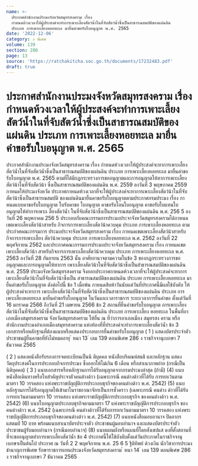 ```yaml
---
name: >-
  ประกาศสำนักงานประมงจังหวัดสมุทรสงคราม เรื่อง
  กำหนดห้วงเวลาให้ผู้ประสงค์จะทำการเพาะเลี้ยงสัตว์น้ำในที่จับสัตว์น้ำซึ่งเป็นสาธารณสมบัติของแผ่นดิน
  ประเภท การเพาะเลี้ยงหอยทะเล มายื่นคำขอรับใบอนุญาต พ.ศ. 2565
date: '2022-12-06'
category: ง พิเศษ
volume: 139
section: 286
page: 13
source: 'https://ratchakitcha.soc.go.th/documents/17232483.pdf'
draft: true
---
```


# ประกาศสำนักงานประมงจังหวัดสมุทรสงคราม เรื่อง กำหนดห้วงเวลาให้ผู้ประสงค์จะทำการเพาะเลี้ยงสัตว์น้ำในที่จับสัตว์น้ำซึ่งเป็นสาธารณสมบัติของแผ่นดิน ประเภท การเพาะเลี้ยงหอยทะเล มายื่นคำขอรับใบอนุญาต พ.ศ. 2565

ประกาศสำนักงานประมงจังหวัดสมุทรสงคราม เรื่อง กำหนดห้วงเวลาให้ผู้ประสงค์จะทาการเพาะเลี้ยงสัตว์น้ำในที่จับสัตว์น้ำซึ่งเป็นสาธารณสมบัติของแผ่นดิน ประเภท การเพาะเลี้ยงหอยทะเล มายื่นคำขอรับใบอนุญาต พ.ศ. 2565 ตามที่ได้มีกฎกระทรวงการขออนุญาตและการอนุญาตให้ทาการเพาะเลี้ยงสัตว์น้าในที่จับสัตว์น้า ซึ่งเป็นสาธารณสมบัติของแผ่นดิน พ.ศ. 2559 ลงวันที่ 3 พฤษภาคม 2559 กาหนดให้ประมงจังหวัด ประกาศกาหนดห้วงเวลาที่จะให้ผู้ประสงค์จะทาการเพาะเลี้ยงสัตว์น้าในที่จับสัตว์น้าซึ่งเป็นสาธารณสมบัติ ของแผ่นดินมายื่นคาขอรับใบอนุญาตตามประกาศกรมประมง เรื่อง กาหนดแบบคาขอรับใบอนุญาต ใบรับคาขอ ใบอนุญาต คาขอรับโอนใบอนุญาต คาขอรับใบแทนใบอนุญาตให้ทำการเพาะเ ลี้ยงสัตว์น้ำ ในที่จับสัตว์น้าซึ่งเป็นสาธารณสมบัติของแผ่นดิน พ.ศ. 256 5 ลงวันที่ 26 พฤษภาคม 256 5 ประกอบกับคณะกรรมการประมงประจาจังหวัดสมุทรสงครามได้กาหนดเขตเพาะเลี้ยงสัตว์น้าสาหรับ กิจการการเพาะเลี้ยงสัตว์น้าควบคุม ประเภท การเพาะเลี้ยงหอยทะเล ตามประกำศคณะกรรมการ ประมงประจาจังหวัดสมุทรสงคราม เรื่อง กาหนดเขตเพาะเลี้ยงสัตว์น้าสาหรับกิจการการเพาะเลี้ยง สัตว์น้าควบคุม ประเภท การเพาะเลี้ยงหอยทะเล พ.ศ. 2562 ลงวันที่ 22 พฤศจิกายน 2562 และประกาศคณะกรรมการประมงประจาจังหวัดสมุทรสงคราม เรื่อง กาหนดเขตเพาะเลี้ยงสัตว์น้า สาหรับกิจการการเพาะเลี้ยงสัตว์น้าควบคุม ประเภท การเพาะเลี้ยงหอยทะเล พ.ศ. 2563 ลงวันที่ 28 กันยายน 2563 นั้น อาศัยอานาจตามความในข้อ 3 ของกฎกระทรวงการขออนุญาตและการอนุญาตให้ทาการ เพาะเลี้ยงสัตว์น้าในที่จับสัตว์น้าซึ่งเป็นสำธารณสมบัติของแผ่นดิน พ.ศ. 2559 ประมงจังหวัดสมุทรสงคราม จึงออกประกาศกาหนดห้วงเวลาที่จะให้ผู้ประสงค์จะทาการเพาะเลี้ยงสัตว์น้าในที่จับสัตว์น้าซึ่งเป็น สาธารณสมบัติของแผ่นดิน ประเภท การเพาะเลี้ยงหอยทะเล มายื่นคำขอรับใบอนุญาต ดังต่อไปนี้ ข้อ 1 เมื่อพ้น กาหนดสิบห้าวันนับแต่วันที่ประกาศนี้มีผลใช้บังคับ ให้ผู้ประสงค์จะทาการ เพาะเลี้ยงสัตว์น้าในที่จับสัตว์น้าซึ่งเป็นสาธารณสมบัติของแผ่นดิน ประเภท การเพาะเลี้ยงหอยทะเล มายื่นคำขอรับใบอนุญาต ในวันและเวลาราชการ ระยะเวลาการยื่นคำขอ ตั้งแต่วันที่ 16 มกราคม 2566 ถึงวันที่ 21 เมษายน 2566 ข้อ 2 สถานที่ยื่นคำขอรับใบอนุญาต การเพาะเลี้ยงสัตว์น้าในที่จับสัตว์น้ำซึ่งเป็นสาธารณสมบัติของแผ่นดิน ประเภท การเพาะเลี้ยง หอยทะเล ในพื้นที่อาเภอเมืองสมุทรสงคราม จังหวัดสมุทรสงคราม ให้ยื่น ณ ที่ว่าการอาเภอเมือง สมุทรสง คราม หรือสำนักงานประมงอำเภอเมืองสมุทรสงคราม แห่งท้องที่ที่ประสงค์จะทำการเพาะเลี้ยงสัตว์น้ำ ข้อ 3 เอกสารหรือหลักฐานที่ต้องแนบหรือแสดงประกอบการยื่นคำขอรับใบอนุญาต ( 1 ) แสดงบัตรประจำตัวประชาชนผู้ยื่นคาขอที่ยังไม่หมดอายุ ้ หนา 13 ่ เลม 139 ตอนพิเศษ 286 ง ราชกิจจานุเบกษา 7 ธันวาคม 2565

( 2 ) แสดงหนังสือรับรองการจดทะเบียนเป็นนิ ติบุคคล หนังสือบริคณห์สนธิ และหลักฐาน แสดงวัตถุประสงค์ในการประกอบกิจการประมง ซึ่งออกให้ไม่เกิน 6 เดือน หรือสาเนาภาพถ่าย (กรณีเป็นนิติบุคคล) ( 3 ) แนบเอกสารหรือหลักฐานการได้รับอนุญาตจากกรมประมงล่าสุด (ถ้ามี) (4) แนบหนังสือเดินทางหรือใบสำคัญประจาตัวคนต่างด้าว (เฉพาะกรณี คนต่างด้าวที่ได้รับ การยกเว้นตามมาตรา 10 วรรคสอง แห่งพระราชบัญญัติการประกอบธุรกิจของคนต่างด้าว พ.ศ. 2542) (5) แนบหลักฐานการได้รับอนุญาตให้เข้ามาในราชอาณาจักรเป็นการชั่วคราว (เฉพาะกรณี คนต่าง ด้าวที่ได้รับการยกเว้นตามมาตรา 10 วรรคสอง แห่งพระราชบัญญัติการประกอบธุรกิจ ของคนต่างด้าว พ.ศ. 2542) (6) แนบใบอนุญาตประกอบธุรกิจตามมาตรา 17 แห่งพระราชบัญญัติการประกอบธุรกิจ ของคนต่างด้าว พ.ศ. 2542 (เฉพาะกรณี คนต่างด้าวที่ได้รับการยกเว้นตามมาตรา 10 วรรคสอง แห่งพระราชบัญญัติการประกอบธุรกิจของคนต่างด้าว พ.ศ. 2542) (7) แนบหนังสือมอบอานาจ ปิดอากรแสตมป์ 10 บาท พร้อมแนบสาเนาบัตรประจาตัว ประชาชนผู้มอบอำนาจ และแสดงบัตรประจำตัวประชาชนผู้รับมอบอำนาจ (กรณีมอบอำนาจ) (8) แนบแผนผังหรือแผนที่โดยสังเขปแส ดงที่ตั้งสถานที่ที่จะขออนุญาตทำการเพาะเลี้ยงสัตว์น้ำ ข้อ 4 ประกาศนี้ให้ใช้บังคับตั้งแต่วันประกาศในราชกิจจานุเบกษาเป็นต้นไป ประกาศ ณ วันที่ 2 2 พฤศจิกายน พ.ศ. 25 6 5 ฐิติทิพย์ ด้วงเงิน นักวิชาการประมงชำนาญการพิเศษ รักษาราชการแทนประมงจังหวัดสมุทรสงคราม ้ หนา 14 ่ เลม 139 ตอนพิเศษ 286 ง ราชกิจจานุเบกษา 7 ธันวาคม 2565
